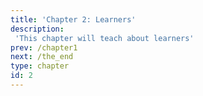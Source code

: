 ```yaml
---
title: 'Chapter 2: Learners'
description:
 'This chapter will teach about learners'
prev: /chapter1
next: /the_end
type: chapter
id: 2
---
```

